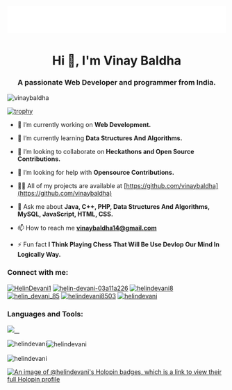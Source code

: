 <h1 align="center">
  <img src="https://raw.githubusercontent.com/helindevani/helindevani/master/name.svg" alt="vinaybaldha" />
</h1>

<h1 align="center">Hi 👋, I'm Vinay Baldha</h1>
<h3 align="center">A passionate Web Developer and programmer from India.</h3>

<p align="left"> <img src="https://komarev.com/ghpvc/?username=vinaybaldha&label=Profile%20views&color=0e75b6&style=flat" alt="vinaybaldha" /> </p>

[![trophy](https://github-profile-trophy.vercel.app/?username=vinaybaldha&theme=radical&margin-w=20&margin-h=15&no-frame=true)](https://github.com/vinaybaldha/github-profile-trophy)

- 🔭 I’m currently working on **Web Development.**

- 🌱 I’m currently learning **Data Structures And Algorithms.**

- 👯 I’m looking to collaborate on **Heckathons and Open Source Contributions.**

- 🤝 I’m looking for help with **Opensource Contributions.**

- 👨‍💻 All of my projects are available at [https://github.com/vinaybaldha](https://github.com/vinaybaldha)

- 💬 Ask me about **Java, C++, PHP, Data Structures And Algorithms, MySQL, JavaScript, HTML, CSS.**

- 📫 How to reach me **vinaybaldha14@gmail.com**

- ⚡ Fun fact **I Think Playing Chess That Will Be Use Devlop Our Mind In Logically Way.**

<h3 align="left">Connect with me:</h3>
<p align="left">
<a href="https://twitter.com/HelinDevani1" target="blank"><img align="center" src="https://raw.githubusercontent.com/rahuldkjain/github-profile-readme-generator/master/src/images/icons/Social/twitter.svg" alt="HelinDevani1" height="30" width="40" /></a>
<a href="https://linkedin.com/in/helin-devani-03a11a226" target="blank"><img align="center" src="https://raw.githubusercontent.com/rahuldkjain/github-profile-readme-generator/master/src/images/icons/Social/linked-in-alt.svg" alt="helin-devani-03a11a226" height="30" width="40" /></a>
<a href="https://www.facebook.com/helindevani8" target="blank"><img align="center" src="https://raw.githubusercontent.com/rahuldkjain/github-profile-readme-generator/master/src/images/icons/Social/facebook.svg" alt="helindevani8" height="30" width="40" /></a>
<a href="https://instagram.com/helin_devani_85" target="blank"><img align="center" src="https://raw.githubusercontent.com/rahuldkjain/github-profile-readme-generator/master/src/images/icons/Social/instagram.svg" alt="helin_devani_85" height="30" width="40" /></a>
<a href="https://www.hackerrank.com/helindevani8503" target="blank"><img align="center" src="https://raw.githubusercontent.com/rahuldkjain/github-profile-readme-generator/master/src/images/icons/Social/hackerrank.svg" alt="helindevani8503" height="30" width="40" /></a>
<a href="https://www.leetcode.com/helindevani" target="blank"><img align="center" src="https://raw.githubusercontent.com/rahuldkjain/github-profile-readme-generator/master/src/images/icons/Social/leet-code.svg" alt="helindevani" height="30" width="40" /></a>
</p>

<h3 align="left">Languages and Tools:</h3>
<p>
  <a href="https://skillicons.dev">
    <img src="https://skillicons.dev/icons?i=c,cpp,java,css,eclipse,firebase,flutter,git,github,html,instagram,js,jquery,linkedin,mysql,ps,postman,py,replit,sass,stackoverflow,twitter,vscode,visualstudio,&perline=12" />
  </a>
</p>

<p><img align="left" src="https://github-readme-stats-ten-navy.vercel.app/api/top-langs?username=helindevani&hide=html&theme=codeSTACKr&show_icons=true&locale=en&layout=compact&title_color=FFBF00" alt="helindevani" /></p>

<p><img align="center" src="https://github-readme-stats-ten-navy.vercel.app/api?username=helindevani&theme=ocean_dark&show_icons=true&ring_color=ff0000&title_color=FFBF00" alt="helindevani"/></p>

<p><img align="center" src="https://github-readme-streak-stats.herokuapp.com/?user=helindevani&theme=chartreuse-dark&currStreakNum=red&fire=red" alt="helindevani" /></p>

[![An image of @helindevani's Holopin badges, which is a link to view their full Holopin profile](https://holopin.me/helindevani)](https://holopin.io/@helindevani)
<h1 align="center">
